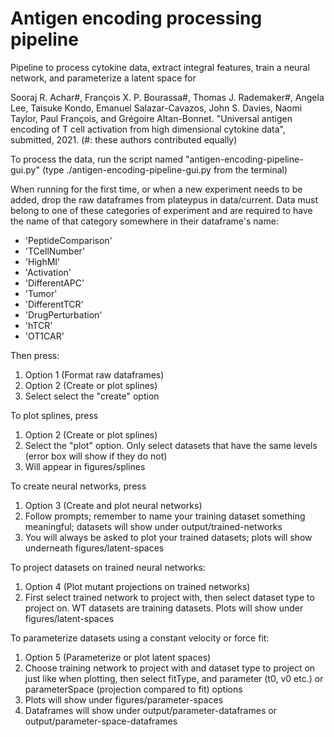 # Antigen encoding processing pipeline
Pipeline to process cytokine data, extract integral features, train a neural network, and parameterize a latent space for 

Sooraj R. Achar#, François X. P. Bourassa#, Thomas J. Rademaker#, Angela Lee, Taisuke Kondo, Emanuel Salazar-Cavazos, John S. Davies, Naomi Taylor, Paul François, and Grégoire Altan-Bonnet. "Universal antigen encoding of T cell activation from high dimensional cytokine data", submitted, 2021. (#: these authors contributed equally)

To process the data, run the script named "antigen-encoding-pipeline-gui.py" (type ./antigen-encoding-pipeline-gui.py from the terminal)

When running for the first time, or when a new experiment needs to be added, drop the raw dataframes from plateypus in data/current. Data must belong to one of these categories of experiment and are required to have the name of that category somewhere in their dataframe's name:
* 'PeptideComparison'
* 'TCellNumber'
* 'HighMI'
* 'Activation'
* 'DifferentAPC'
* 'Tumor'
* 'DifferentTCR'
* 'DrugPerturbation'
* 'hTCR'
* 'OT1CAR'

Then press:
1. Option 1 (Format raw dataframes)
2. Option 2 (Create or plot splines)
3. Select select the "create" option

To plot splines, press  
1. Option 2 (Create or plot splines)
2. Select the "plot" option. Only select datasets that have the same levels (error box will show if they do not)
3. Will appear in figures/splines

To create neural networks, press
1. Option 3 (Create and plot neural networks)
2. Follow prompts; remember to name your training dataset something meaningful; datasets will show under output/trained-networks
3. You will always be asked to plot your trained datasets; plots will show underneath figures/latent-spaces

To project datasets on trained neural networks:
1. Option 4 (Plot mutant projections on trained networks)
2. First select trained network to project with, then select dataset type to project on. WT datasets are training datasets. Plots will show under figures/latent-spaces

To parameterize datasets using a constant velocity or force fit:
1. Option 5 (Parameterize or plot latent spaces)
2. Choose training network to project with and dataset type to project on just like when plotting, then select fitType, and parameter (t0, v0 etc.) or parameterSpace (projection compared to fit) options
3. Plots will show under figures/parameter-spaces
4. Dataframes will show under output/parameter-dataframes or output/parameter-space-dataframes
